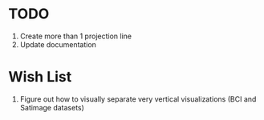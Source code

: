 # TODO
1. Create more than 1 projection line
2. Update documentation

# Wish List
1. Figure out how to visually separate very vertical visualizations (BCI and Satimage datasets)
